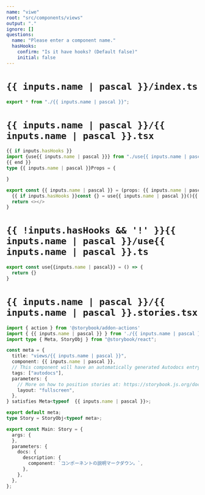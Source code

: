 ```yaml
---
name: "viwe"
root: "src/components/views"
output: "."
ignore: []
questions:
  name: "Please enter a component name."
  hasHooks:
    confirm: "Is it have hooks? (Default false)"
    initial: false
---
```


# `{{ inputs.name | pascal }}/index.ts`

```typescript
export * from "./{{ inputs.name | pascal }}";
```

# `{{ inputs.name | pascal }}/{{ inputs.name | pascal }}.tsx`

```typescript
{{ if inputs.hasHooks }}
import {use{{ inputs.name | pascal }}} from "./use{{ inputs.name | pascal }}"
{{ end }}
type {{ inputs.name | pascal }}Props = {

}

export const {{ inputs.name | pascal }} = (props: {{ inputs.name | pascal }}Props) => {
  {{ if inputs.hasHooks }}const {} = use{{ inputs.name | pascal }}(){{ end }}
  return <></>
}

```

# `{{ !inputs.hasHooks && '!' }}{{ inputs.name | pascal }}/use{{ inputs.name | pascal }}.ts`

```typescript
export const use{{inputs.name | pascal}} = () => {
  return {}
}
```

# `{{ inputs.name | pascal }}/{{ inputs.name | pascal }}.stories.tsx`

```typescript
import { action } from '@storybook/addon-actions'
import { {{ inputs.name | pascal }} } from './{{ inputs.name | pascal }}'
import type { Meta, StoryObj } from "@storybook/react";

const meta = {
  title: "views/{{ inputs.name | pascal }}",
  component: {{ inputs.name | pascal }},
  // This component will have an automatically generated Autodocs entry: https://storybook.js.org/docs/writing-docs/autodocs
  tags: ["autodocs"],
  parameters: {
    // More on how to position stories at: https://storybook.js.org/docs/configure/story-layout
    layout: "fullscreen",
  },
} satisfies Meta<typeof  {{ inputs.name | pascal }}>;

export default meta;
type Story = StoryObj<typeof meta>;

export const Main: Story = {
  args: {
  },
  parameters: {
    docs: {
      description: {
        component: `コンポーネントの説明マークダウン。`,
      },
    },
  },
};


```
